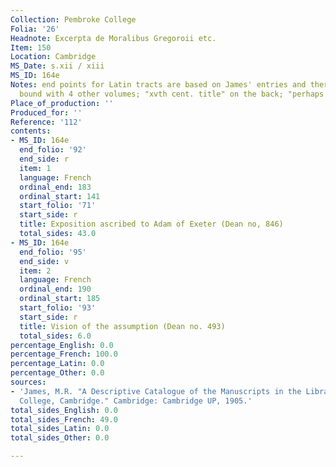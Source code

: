```yaml
---
Collection: Pembroke College
Folia: '26'
Headnote: Excerpta de Moralibus Gregoroii etc.
Item: 150
Location: Cambridge
MS_Date: s.xii / xiii
MS_ID: 164e
Notes: end points for Latin tracts are based on James' entries and therefore approximate;
  bound with 4 other volumes; "xvth cent. title" on the back; "perhaps from Bury"
Place_of_production: ''
Produced_for: ''
Reference: '112'
contents:
- MS_ID: 164e
  end_folio: '92'
  end_side: r
  item: 1
  language: French
  ordinal_end: 183
  ordinal_start: 141
  start_folio: '71'
  start_side: r
  title: Exposition ascribed to Adam of Exeter (Dean no, 846)
  total_sides: 43.0
- MS_ID: 164e
  end_folio: '95'
  end_side: v
  item: 2
  language: French
  ordinal_end: 190
  ordinal_start: 185
  start_folio: '93'
  start_side: r
  title: Vision of the assumption (Dean no. 493)
  total_sides: 6.0
percentage_English: 0.0
percentage_French: 100.0
percentage_Latin: 0.0
percentage_Other: 0.0
sources:
- 'James, M.R. "A Descriptive Catalogue of the Manuscripts in the Library of Pembroke
  College, Cambridge." Cambridge: Cambridge UP, 1905.'
total_sides_English: 0.0
total_sides_French: 49.0
total_sides_Latin: 0.0
total_sides_Other: 0.0

---
```

